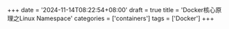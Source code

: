 +++
date = '2024-11-14T08:22:54+08:00'
draft = true
title = 'Docker核心原理之Linux Namespace'
categories = ['containers']
tags = ['Docker']
+++
